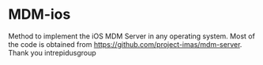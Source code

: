MDM-ios
=======

Method to implement the iOS MDM Server in any operating system. Most of the code is obtained from https://github.com/project-imas/mdm-server. Thank you intrepidusgroup
